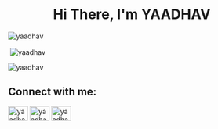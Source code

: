 <h1 align="center">Hi There, I'm YAADHAV</h1>
<p align="left"> <img src="https://komarev.com/ghpvc/?username=yaadhav&label=Profile%20views&color=0e75b6&style=flat" alt="yaadhav" /> </p>

<p>&nbsp;<img align="center" src="https://github-readme-stats.vercel.app/api?username=yaadhav&show_icons=true&locale=en" alt="yaadhav" /></p>

<p><img align="center" src="https://github-readme-streak-stats.herokuapp.com/?user=yaadhav&" alt="yaadhav" /></p>

<h2 align="left">Connect with me:</h2>
<p align="left">
<a href="https://www.codechef.com/users/yaadhav_07" target="blank"><img align="center" src="https://cdn.jsdelivr.net/npm/simple-icons@3.1.0/icons/codechef.svg" alt="yaadhav_07" height="30" width="40" /></a>
<a href="https://www.hackerrank.com/yaadhav" target="blank"><img align="center" src="https://raw.githubusercontent.com/rahuldkjain/github-profile-readme-generator/master/src/images/icons/Social/hackerrank.svg" alt="yaadhav" height="30" width="40" /></a>
<a href="https://codeforces.com/profile/yaadhav.07" target="blank"><img align="center" src="https://raw.githubusercontent.com/rahuldkjain/github-profile-readme-generator/master/src/images/icons/Social/codeforces.svg" alt="yaadhav.07" height="30" width="40" /></a>
</p>


